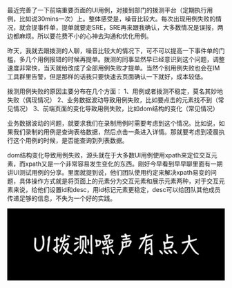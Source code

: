 最近完善了一下前端重要页面的UI用例，对接到部门的拨测平台（定期执行用例，比如说30mins一次）上。整体感受是，噪音比较大。每次出现用例失败的情况，就会提事件单，提单就要走SRE，SRE再来跟我确认，大多数情况是误报，两边都麻烦。所以要花费不小的心神去沟通和优化用例。

昨天，我就去跟拨测的人聊，噪音比较大的情况下，可不可以提高一下事件单的门槛，多几个用例报错的时候再提单。拨测的同事显然早已经意识到这个问题，调整速度非常快，当天就给改成了全部用例失败才提单。当然个别用例失败也会在IM工具群里告警，但是那样的话我只要快速去页面确认一下就好，成本较低。

拨测用例失败的原因主要分布在几个方面：
1、用例或者拨测不稳定，莫名其妙地失败（偶现情况）
2、业务数据波动导致用例失败，比如要点击的元素找不到（常见情况）
3、前端页面的变化导致用例失败，比如dom结构的变化（常见情况）

业务数据波动的问题，就要求我们在录制用例时需要考虑到这个情况。比如说，如果我们录制的用例是查询表格数据，然后点击一条进入详情。那就要考虑到凌晨执行这个用例的时候，是否能查询到列表数据。

dom结构变化导致用例失败，源头就在于大多数UI用例使用xpath来定位交互元素，而xpath又是一个非常容易发生变化的东西。刚好今早看到早早聊里面有一期讲UI测试用例的分享。里面就提到说，他们团队使用约定来解决xpath易变的问题，具体操作方式就是将页面上的元素分为交互元素和展示元素两种，对于交互元素来说，给他们设置id和desc，用id标记元素更稳定，desc可以给团队其他成员传递足够的信息，不失为一个好的实践。

![boce](../img/boce.png)